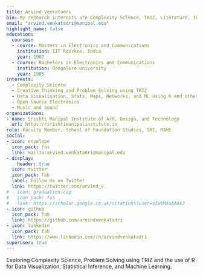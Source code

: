 ```yaml
---
title: Arvind Venkatadri
bio: My research interests are Complexity Science, TRIZ, Literature, Indian Classical Music, and Computing with R.
email: "arvind.venkatadri@manipal.edu"
highlight_name: false
education:
  courses:
  - course: Masters in Electronics and Communications
    institution: IIT Roorkee, India
    year: 1987
  - course: Bachelors in Electronics and Communications
    institution: Bangalore University
    year: 1985
interests:
  - Complexity Science
  - Creative Thinking and Problem Solving using TRIZ
  - Data Visualisation, Stats, Maps, Networks, and ML using R and other Open Source Tools
  - Open Source Electronics
  - Music and Sound
organizations:
- name: Srishti Manipal Institute of Art, Design, and Technology
  url: https://srishtimanipalinstitute.in
role: Faculty Member, School of Foundation Studies, SMI, MAHE
social:
- icon: envelope
  icon_pack: fas
  link: mailto:arvind.venkatadri@manipal.edu
- display:
    header: true 
  icon: twitter
  icon_pack: fab
  label: Follow me on Twitter
  link: https://twitter.com/arvind_v
# - icon: graduation-cap
#   icon_pack: fas
#   link: https://scholar.google.co.uk/citations?user=sIwtMXoAAAAJ
- icon: github
  icon_pack: fab
  link: https://github.com/arvindvenkatadri
- icon: linkedin
  icon_pack: fab
  link: https://www.linkedin.com/in/arvindvenkatadri
superuser: true
---
```


Exploring Complexity Science, Problem Solving using TRIZ and the use of R for Data Visualization, Statistical Inference, and Machine Learning.
